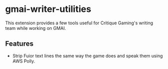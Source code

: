 # gmai-writer-utilities

This extension provides a few tools useful for Critique Gaming's writing team
while working on GMAI.

## Features

* Strip Fuior text lines the same way the game does and speak them using AWS Polly.